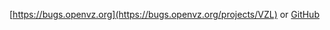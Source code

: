 [https://bugs.openvz.org](https://bugs.openvz.org/projects/VZL) or [GitHub](%%GITHUB-REPO%%/issues)
